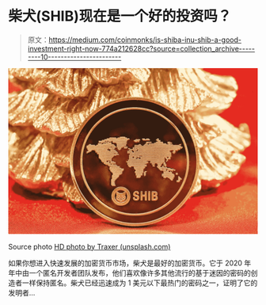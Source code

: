 # 柴犬(SHIB)现在是一个好的投资吗？

> 原文：<https://medium.com/coinmonks/is-shiba-inu-shib-a-good-investment-right-now-774a212628cc?source=collection_archive---------10----------------------->

![](img/3146abe6711f5bb1fa40d0a6fc91802a.png)

Source photo [HD photo by Traxer (unsplash.com)](https://unsplash.com/photos/YcN2FTnpEec)

如果你想进入快速发展的加密货币市场，柴犬是最好的加密货币。它于 2020 年年中由一个匿名开发者团队发布，他们喜欢像许多其他流行的基于迷因的密码的创造者一样保持匿名。柴犬已经迅速成为 1 美元以下最热门的密码之一，证明了它的发明者…